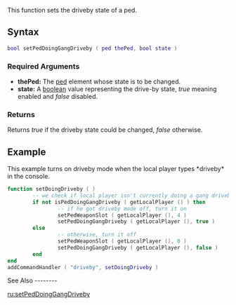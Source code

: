 This function sets the driveby state of a ped.

Syntax
------

``` lua
bool setPedDoingGangDriveby ( ped thePed, bool state )
```

### Required Arguments

-   **thePed:** The [ped](/ped.md "wikilink") element whose state is to be changed.
-   **state:** A [boolean](/boolean.md "wikilink") value representing the drive-by state, *true* meaning enabled and *false* disabled.

### Returns

Returns *true* if the driveby state could be changed, *false* otherwise.

Example
-------

<section name="Client" class="client" show="true">
This example turns on driveby mode when the local player types *driveby* in the console.

``` lua
function setDoingDriveby ( )
        -- we check if local player isn't currently doing a gang driveby
        if not isPedDoingGangDriveby ( getLocalPlayer () ) then
                -- if he got driveby mode off, turn it on
                setPedWeaponSlot ( getLocalPlayer (), 4 )
                setPedDoingGangDriveby ( getLocalPlayer (), true )
        else
                -- otherwise, turn it off
                setPedWeaponSlot ( getLocalPlayer (), 0 )
                setPedDoingGangDriveby ( getLocalPlayer (), false )
        end
end
addCommandHandler ( "driveby", setDoingDriveby )
```

</section>
See Also
--------

[ru:setPedDoingGangDriveby](/ru:setPedDoingGangDriveby.md "wikilink")
